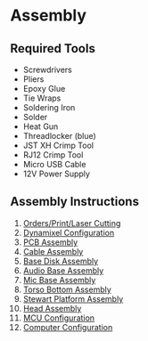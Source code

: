 # Assembly

## Required Tools
- Screwdrivers
- Pliers
- Epoxy Glue
- Tie Wraps
- Soldering Iron
- Solder
- Heat Gun
- Threadlocker (blue)
- JST XH Crimp Tool
- RJ12 Crimp Tool
- Micro USB Cable
- 12V Power Supply

## Assembly Instructions
1. [Orders/Print/Laser Cutting](01_ORDER_PRINT_LASER_CUTTING.md)
2. [Dynamixel Configuration](02_DYNAMIXEL_CONFIGURATION.md)
3. [PCB Assembly](03_PCB_ASSEMBLY.md)
4. [Cable Assembly](04_CABLE_ASSEMBLY.md)
5. [Base Disk Assembly](05_BASE_DISK_ASSEMBLY.md)
6. [Audio Base Assembly](06_AUDIO_BASE_ASSEMBLY.md)
7. [Mic Base Assembly](07_MIC_BASE_ASSEMBLY.md)
8. [Torso Bottom Assembly](08_TORSO_BOTTOM_ASSEMBLY.md)
9. [Stewart Platform Assembly](09_STEWART_PLATFORM_ASSEMBLY.md)
10. [Head Assembly](10_HEAD_ASSEMBLY.md)
11. [MCU Configuration](11_MCU_CONFIGURATION.md)
12. [Computer Configuration](12_COMPUTER_CONFIGURATION.md)
